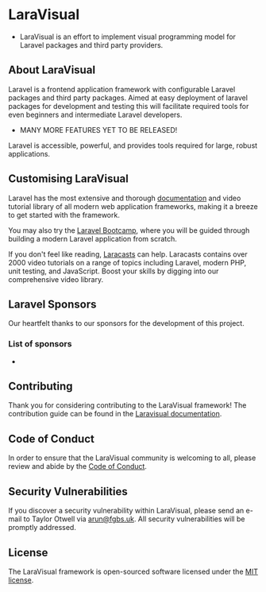 # LaraVisual
  - LaraVisual is an effort to implement visual programming model for Laravel packages and third party providers.


## About LaraVisual

Laravel is a frontend application framework with configurable Laravel packages and third party packages. Aimed at easy deployment of laravel packages for development and testing this will facilitate required tools for even beginners and intermediate Laravel developers.

- MANY MORE FEATURES YET TO BE RELEASED!

Laravel is accessible, powerful, and provides tools required for large, robust applications.

## Customising LaraVisual

Laravel has the most extensive and thorough [documentation](https://laravisual.com/docs) and video tutorial library of all modern web application frameworks, making it a breeze to get started with the framework.

You may also try the [Laravel Bootcamp](https://bootcamp.laravisual.com), where you will be guided through building a modern Laravel application from scratch.

If you don't feel like reading, [Laracasts](https://laracasts.com) can help. Laracasts contains over 2000 video tutorials on a range of topics including Laravel, modern PHP, unit testing, and JavaScript. Boost your skills by digging into our comprehensive video library.

## Laravel Sponsors

Our heartfelt thanks to our sponsors for the development of this project.

### List of sponsors
-

## Contributing

Thank you for considering contributing to the LaraVisual framework! The contribution guide can be found in the [Laravisual documentation](https://laravisual.com/docs/contributions).

## Code of Conduct

In order to ensure that the LaraVisual community is welcoming to all, please review and abide by the [Code of Conduct](https://LaraVisual.com/docs/contributions#code-of-conduct).

## Security Vulnerabilities

If you discover a security vulnerability within LaraVisual, please send an e-mail to Taylor Otwell via [arun@fgbs.uk](mailto:arun@fgbs.uk). All security vulnerabilities will be promptly addressed.

## License

The LaraVisual framework is open-sourced software licensed under the [MIT license](https://opensource.org/licenses/MIT).
